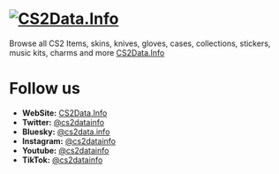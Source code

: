 # [![CS2Data.Info](https://github.com/user-attachments/assets/b495224e-e87a-4cbb-bfe9-0f13f09723d0)](https://CS2Data.Info)

Browse all CS2 Items, skins, knives, gloves, cases, collections, stickers, music kits, charms and more [CS2Data.Info](https://CS2Data.Info)

# Follow us
- **WebSite:** [CS2Data.Info](https://CS2Data.Info)
- **Twitter:** [@cs2datainfo](https://x.com/cs2datainfo)
- **Bluesky:** [@cs2data.info](https://bsky.app/profile/cs2data.info)
- **Instagram:** [@cs2datainfo](https://instagram.com/cs2datainfo)
- **Youtube:** [@cs2datainfo](https://www.youtube.com/@cs2datainfo)
- **TikTok:** [@cs2datainfo](https://www.tiktok.com/@cs2datainfo)
